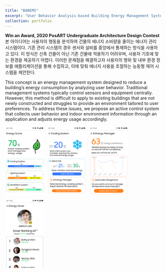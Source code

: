 ```yaml
---
title: "BABEMS"
excerpt: "User Behavior Analysis-based Building Energy Management System<br/><img src='/images/BABEMS_main.png'>"
collection: portfolio
---
```


**Win an Award, 2020 PosART Undergraduate Architecture Design Contest**
본 아이디어는 사용자의 행동을 분석하여 건물의 에너지 소비량을 줄이는 에너지 관리 시스템이다. 기존 관리 시스템의 경우 센서와 설비를 중앙에서 통제하는 방식을 사용하고 있다. 이 방식은 신축 건물이 아닌 기존 건물에 적용하기 어려우며, 사용자 기호에 맞는 환경을 제공하기 어렵다. 이러한 문제점을 해결하고자 사용자의 행위 및 내부 환경 정보를 애플리케이션을 통해 수집하고, 이에 맞춰 에너지 사용을 조절하는 능동형 제어 시스템을 제안한다. 

This concept is an energy management system designed to reduce a building’s energy consumption by analyzing user behavior. Traditional management systems typically control sensors and equipment centrally. However, this method is difficult to apply to existing buildings that are not newly constructed and struggles to provide an environment tailored to user preferences. To address these issues, we propose an active control system that collects user behavior and indoor environment information through an application and adjusts energy usage accordingly.

<div style="display: flex; flex-wrap: wrap; gap: 10px;">
  <img src="/images/BABEMS_1.png" alt="Image 1" style="width: 25%;"/>
  <img src="/images/BABEMS_2.png" alt="Image 2" style="width: 25%;"/>
  <img src="/images/BABEMS_3.png" alt="Image 2" style="width: 25%;"/>
  <img src="/images/BABEMS_4.png" alt="Image 2" style="width: 25%;"/>
</div>